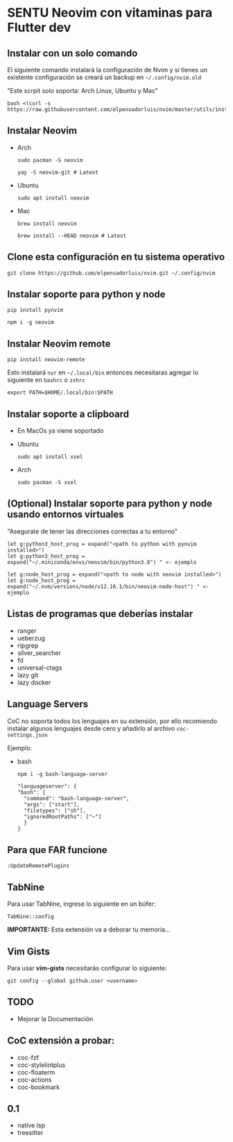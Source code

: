 # SENTU Neovim con vitaminas para Flutter dev


## Instalar con un solo comando

El siguiente comando instalará la configuración de Nvim y si tienes un existente configuración se creará un backup en `~/.config/nvim.old`

"Este scrpit solo soporta: Arch Linux, Ubuntu y Mac"

```
bash <(curl -s https://raw.githubusercontent.com/elpensadorluis/nvim/master/utils/install.sh)
```

## Instalar Neovim
- Arch

  ```
  sudo pacman -S neovim

  yay -S neovim-git # Latest
  ```

- Ubuntu

  ```
  sudo apt install neovim
  ```

- Mac

  ```
  brew install neovim

  brew install --HEAD neovim # Latest
  ```


## Clone esta configuración en tu sistema operativo

```
git clone https://github.com/elpensadorluis/nvim.git ~/.config/nvim
```

## Instalar soporte para python y node

```
pip install pynvim
```

```
npm i -g neovim
```

## Instalar Neovim remote

```
pip install neovim-remote
```

Esto instalará `nvr` en `~/.local/bin` entonces necesitaras agregar lo siguiente en `bashrc` o `zshrc`

```
export PATH=$HOME/.local/bin:$PATH
```

## Instalar soporte a clipboard

- En MacOs ya viene soportado

- Ubuntu

  ```
  sudo apt install xsel
  ```

- Arch

  ```
  sudo pacman -S xsel
  ```

## (Optional) Instalar soporte para python y node usando entornos virtuales

"Asegurate de tener las direcciones correctas a tu entorno"

```
let g:python3_host_prog = expand("<path to python with pynvim installed>")
let g:python3_host_prog = expand("~/.miniconda/envs/neovim/bin/python3.8") " <- ejemplo

let g:node_host_prog = expand("<path to node with neovim installed>")
let g:node_host_prog = expand("~/.nvm/versions/node/v12.16.1/bin/neovim-node-host") " <- ejemplo
```

## Listas de programas que deberías instalar

- ranger
- ueberzug
- ripgrep
- silver_searcher
- fd
- universal-ctags
- lazy git
- lazy docker


## Language Servers

CoC no soporta todos los lenguajes en su extensión, por ello recomiendo instalar algunos lenguajes desde cero y añadirlo al archivo `coc-settings.json` 

Ejemplo:

- bash

  `npm i -g bash-language-server`

  ```
  "languageserver": {
  "bash": {
    "command": "bash-language-server",
    "args": ["start"],
    "filetypes": ["sh"],
    "ignoredRootPaths": ["~"]
    }
  }
  ```

## Para que FAR funcione

```
:UpdateRemotePlugins
```

## TabNine

Para usar TabNine, ingrese lo siguiente en un búfer:

```
TabNine::config
```

**IMPORTANTE:** Esta extensión va a deborar tu memoria...

## Vim Gists

Para usar **vim-gists** necesitarás configurar lo siguiente:

```
git config --global github.user <username>
```

## TODO

- Mejorar la Documentación

## CoC extensión a probar:

- coc-fzf
- coc-stylelintplus
- coc-floaterm
- coc-actions
- coc-bookmark

## 0.1

- native lsp
- treesitter